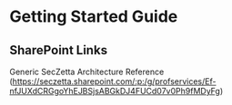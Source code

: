 # Getting Started Guide

## SharePoint Links

Generic SecZetta Architecture Reference (https://seczetta.sharepoint.com/:p:/g/profservices/Ef-nfJUXdCRGgoYhEJBSjsABGkDJ4FUCd07v0Ph9fMDyFg)